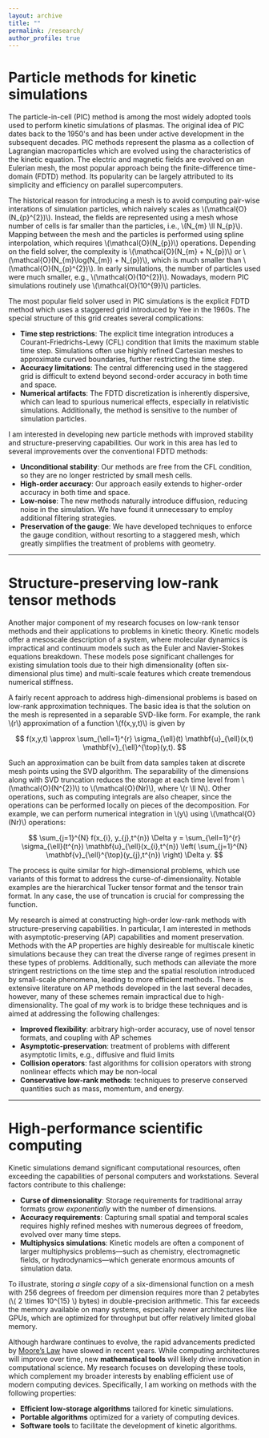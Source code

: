 ```yaml
---
layout: archive
title: ""
permalink: /research/
author_profile: true
---
```


# Particle methods for kinetic simulations

The particle-in-cell (PIC) method is among the most widely adopted tools used to perform kinetic simulations of plasmas. The original idea of PIC dates back to the 1950's and has been under active development in the subsequent decades. PIC methods represent the plasma as a collection of Lagrangian macroparticles which are evolved using the characteristics of the kinetic equation. The electric and magnetic fields are evolved on an Eulerian mesh, the most popular approach being the finite-difference time-domain (FDTD) method. Its popularity can be largely attributed to its simplicity and efficiency on parallel supercomputers. 

The historical reason for introducing a mesh is to avoid computing pair-wise interations of simulation particles, which naively scales as \\(\mathcal{O}(N_{p}^{2})\\). Instead, the fields are represented using a mesh whose number of cells is far smaller than the particles, i.e., \\(N_{m} \ll N_{p}\\). Mapping between the mesh and the particles is performed using spline interpolation, which requires \\(\mathcal{O}(N_{p})\\) operations. Depending on the field solver, the complexity is \\(\mathcal{O}(N_{m} + N_{p})\\) or \\(\mathcal{O}(N_{m}\log(N_{m}) + N_{p})\\), which is much smaller than \\(\mathcal{O}(N_{p}^{2})\\). In early simulations, the number of particles used were much smaller, e.g., \\(\mathcal{O}(10^{2})\\). Nowadays, modern PIC simulations routinely use \\(\mathcal{O}(10^{9})\\) particles. 

The most popular field solver used in PIC simulations is the explicit FDTD method which uses a staggered grid introduced by Yee in the 1960s. The special structure of this grid creates several complications:
* __Time step restrictions__: The explicit time integration introduces a Courant-Friedrichs-Lewy (CFL) condition that limits the maximum stable time step. Simulations often use highly refined Cartesian meshes to approximate curved boundaries, further restricting the time step.
* __Accuracy limitations__: The central differencing used in the staggered grid is difficult to extend beyond second-order accuracy in both time and space.
* __Numerical artifacts__: The FDTD discretization is inherently dispersive, which can lead to spurious numerical effects, especially in relativistic simulations. Additionally, the method is sensitive to the number of simulation particles.

I am interested in developing new particle methods with improved stability and structure-preserving capabilities. Our work in this area has led to several improvements over the conventional FDTD methods:
* __Unconditional stability__: Our methods are free from the CFL condition, so they are no longer restricted by small mesh cells.
* __High-order accuracy__: Our approach easily extends to higher-order accuracy in both time and space.
* __Low-noise__: The new methods naturally introduce diffusion, reducing noise in the simulation. We have found it unnecessary to employ additional filtering strategies.
* __Preservation of the gauge__: We have developed techniques to enforce the gauge condition, without resorting to a staggered mesh, which greatly simplifies the treatment of problems with geometry.

---

# Structure-preserving low-rank tensor methods

Another major component of my research focuses on low-rank tensor methods and their applications to problems in kinetic theory. Kinetic models offer a mesoscale description of a system, where molecular dynamics is impractical and continuum models such as the Euler and Navier-Stokes equations breakdown. These models pose significant challenges for existing simulation tools due to their high dimensionality (often six-dimensional plus time) and multi-scale features which create tremendous numerical stiffness.

A fairly recent approach to address high-dimensional problems is based on low-rank approximation techniques. The basic idea is that the solution on the mesh is represented in a separable SVD-like form. For example, the rank \\(r\\) approximation of a function \\(f(x,y,t)\\) is given by

$$
f(x,y,t) \approx \sum_{\ell=1}^{r} \sigma_{\ell}(t) \mathbf{u}_{\ell}(x,t) \mathbf{v}_{\ell}^{\top}(y,t).
$$

Such an approximation can be built from data samples taken at discrete mesh points using the SVD algorithm. The separability of the dimensions along with SVD truncation reduces the storage at each time level from \\(\mathcal{O}(N^{2})\\) to \\(\mathcal{O}(Nr)\\), where \\(r \ll N\\). Other operations, such as computing integrals are also cheaper, since the operations can be performed locally on pieces of the decomposition. For example, we can perform numerical integration in \\(y\\) using \\(\mathcal{O}(Nr)\\) operations:

$$
\sum_{j=1}^{N} f(x_{i}, y_{j},t^{n}) \Delta y = \sum_{\ell=1}^{r} \sigma_{\ell}(t^{n}) \mathbf{u}_{\ell}(x_{i},t^{n}) \left( \sum_{j=1}^{N} \mathbf{v}_{\ell}^{\top}(y_{j},t^{n}) \right) \Delta y.
$$

The process is quite similar for high-dimensional problems, which use variants of this format to address the curse-of-dimensionality. Notable examples are the hierarchical Tucker tensor format and the tensor train format. In any case, the use of truncation is crucial for compressing the function.

My research is aimed at constructing high-order low-rank methods with structure-preserving capabilities. In particular, I am interested in methods with asymptotic-preserving (AP) capabilities and moment preservation. Methods with the AP properties are highly desireable for multiscale kinetic simulations because they can treat the diverse range of regimes present in these types of problems. Additionally, such methods can alleviate the more stringent restrictions on the time step and the spatial resolution introduced by small-scale phenomena, leading to more efficient methods. There is extensive literature on AP methods developed in the last several decades, however, many of these schemes remain impractical due to high-dimensionality. The goal of my work is to bridge these techniques and is aimed at addressing the following challenges:
* __Improved flexibility__: arbitrary high-order accuracy, use of novel tensor formats, and coupling with AP schemes
* __Asymptotic-preservation__: treatment of problems with different asymptotic limits, e.g., diffusive and fluid limits
* __Collision operators__: fast algorithms for collision operators with strong nonlinear effects which may be non-local
* __Conservative low-rank methods__: techniques to preserve conserved quantities such as mass, momentum, and energy.


---

# High-performance scientific computing

Kinetic simulations demand significant computational resources, often exceeding the capabilities of personal computers and workstations. Several factors contribute to this challenge:

- **Curse of dimensionality**: Storage requirements for traditional array formats grow _exponentially_ with the number of dimensions.  
- **Accuracy requirements**: Capturing small spatial and temporal scales requires highly refined meshes with numerous degrees of freedom, evolved over many time steps.  
- **Multiphysics simulations**: Kinetic models are often a component of larger multiphysics problems—such as chemistry, electromagnetic fields, or hydrodynamics—which generate enormous amounts of simulation data.

To illustrate, storing _a single copy_ of a six-dimensional function on a mesh with 256 degrees of freedom per dimension requires more than 2 petabytes (\\( 2 \times 10^{15} \\) bytes) in double-precision arithmetic. This far exceeds the memory available on many systems, especially newer architectures like GPUs, which are optimized for throughput but offer relatively limited global memory.

Although hardware continues to evolve, the rapid advancements predicted by [Moore’s Law](https://www.intel.com/content/www/us/en/newsroom/resources/moores-law.html#gs.js757u) have slowed in recent years. While computing architectures will improve over time, new **mathematical tools** will likely drive innovation in computational science. My research focuses on developing these tools, which complement my broader interests by enabling efficient use of modern computing devices. Specifically, I am working on methods with the following properties:

- **Efficient low-storage algorithms** tailored for kinetic simulations.  
- **Portable algorithms** optimized for a variety of computing devices.  
- **Software tools** to facilitate the development of kinetic algorithms.

